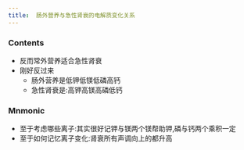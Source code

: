 ```yaml
---
title:  肠外营养与急性肾衰的电解质变化关系
--- 
```


### Contents
- 反而常外营养适合急性肾衰
- 刚好反过来
  - 肠外营养是低钾低镁低磷高钙
  - 急性肾衰是:高钾高镁高磷低钙
### Mnmonic
- 至于考虑哪些离子:其实很好记钾与镁两个镁帮助钾,磷与钙两个乘积一定
- 至于如何记忆离子变化:肾衰所有声调向上的都升高
